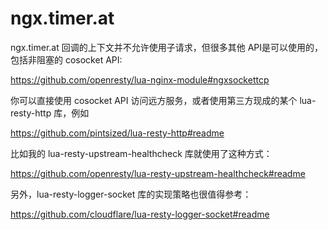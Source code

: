 # ngx.timer.at

ngx.timer.at 回调的上下文并不允许使用子请求，但很多其他 API是可以使用的，包括非阻塞的 cosocket API:

https://github.com/openresty/lua-nginx-module#ngxsockettcp

你可以直接使用 cosocket API 访问远方服务，或者使用第三方现成的某个 lua-resty-http 库，例如

https://github.com/pintsized/lua-resty-http#readme

比如我的 lua-resty-upstream-healthcheck 库就使用了这种方式：

https://github.com/openresty/lua-resty-upstream-healthcheck#readme

另外，lua-resty-logger-socket 库的实现策略也很值得参考：

https://github.com/cloudflare/lua-resty-logger-socket#readme
